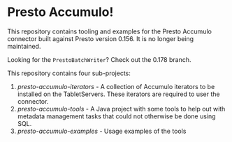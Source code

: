 <!---
Copyright 2016 Bloomberg L.P.

Licensed under the Apache License, Version 2.0 (the "License");
you may not use this file except in compliance with the License.
You may obtain a copy of the License at

    http://www.apache.org/licenses/LICENSE-2.0

Unless required by applicable law or agreed to in writing, software
distributed under the License is distributed on an "AS IS" BASIS,
WITHOUT WARRANTIES OR CONDITIONS OF ANY KIND, either express or implied.
See the License for the specific language governing permissions and
limitations under the License.
-->

# Presto Accumulo!

This repository contains tooling and examples for the Presto Accumulo connector built against Presto version 0.156. It is no longer being maintained.

Looking for the `PrestoBatchWriter`? Check out the 0.178 branch.

This repository contains four sub-projects:

1. _presto-accumulo-iterators_ - A collection of Accumulo iterators to be installed on the TabletServers.  These iterators are required to user the connector.
2. _presto-accumulo-tools_ - A Java project with some tools to help out with metadata management tasks that could not otherwise be done using SQL.
3. _presto-accumulo-examples_ - Usage examples of the tools

